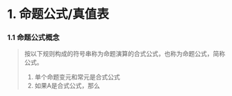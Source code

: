 # 1. 命题公式/真值表

### 1.1 命题公式概念

> 按以下规则构成的符号串称为命题演算的合式公式，也称为命题公式，简称公式。
> 1. 单个命题变元和常元是合式公式
> 2. 如果A是合式公式，那么